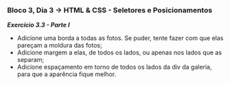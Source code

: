 ### Bloco 3, Dia 3 -> HTML & CSS - Seletores e Posicionamentos

_**Exercício 3.3 - Parte I**_
 - Adicione uma borda a todas as fotos. Se puder, tente fazer com que elas pareçam a moldura das fotos;
 - Adicione margem a elas, de todos os lados, ou apenas nos lados que as separam;
 - Adicione espaçamento em torno de todos os lados da div da galeria, para que a aparência fique melhor.

